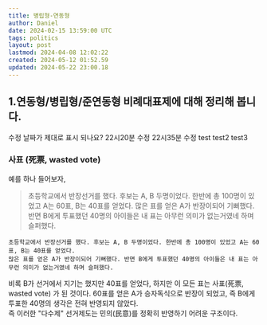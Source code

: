 ```yaml
---
title: 병립형-연동형
author: Daniel
date: 2024-02-15 13:59:00 UTC
tags: politics
layout: post
lastmod: 2024-04-08 12:02:22
created: 2024-05-12 01:52.59
updated: 2024-05-22 23:00.18
---
```

## 1.연동형/병립형/준연동형 비례대표제에 대해 정리해 봅니다.

수정 날짜가 제대로 표시 되나요?
22시20분 수정
22시35분 수정
test
test2
test3

### 사표 (死票, wasted vote)
예를 하나 들어보자,

> 초등학교에서 반장선거를 했다. 후보는 A, B 두명이었다. 한반에 총 100명이 있었고 A는 60표, B는 40표를 얻었다. 
> 많은 표를 얻은 A가 반장이되어 기뻐했다. 반면 B에게 투표했던 40명의 아이들은 내 표는 아무런 의미가 없는거였네 하며 슬퍼했다.

```
초등학교에서 반장선거를 했다. 후보는 A, B 두명이었다. 한반에 총 100명이 있었고 A는 60표, B는 40표를 얻었다. 
많은 표를 얻은 A가 반장이되어 기뻐했다. 반면 B에게 투표했던 40명의 아이들은 내 표는 아무런 의미가 없는거였네 하며 슬퍼했다.
```

비록 B가 선거에서 지기는 했지만 40표를 얻었다, 하지만 이 모든 표는 사표(死票, wasted vote) 가 된 것이다.
60표를 얻은 A가 승자독식으로 반장이 되었고, 즉 B에게 투표한 40명의 생각은 전혀 반영되지 않았다.  
즉 이러한 "다수제" 선거제도는 민의(民意)를 정확히 반영하기 어려운 구조이다.
